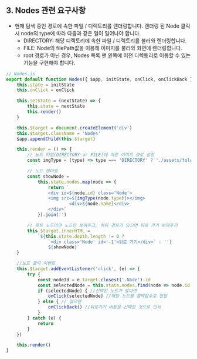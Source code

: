## 3. Nodes 관련 요구사항
* 현재 탐색 중인 경로에 속한 파일 / 디렉토리를 렌더링합니다. 렌더링 된 Node 클릭 시 node의 type에 따라 다음과 같은 일이 일어나야 합니다.
    * DIRECTORY: 해당 디렉토리에 속한 파일 / 디렉토리를 불러와 렌더링합니다.
    * FILE: Node의 filePath값을 이용해 이미지를 불러와 화면에 렌더링합니다.
    * root 경로가 아닌 경우, Nodes 목록 맨 왼쪽에 이전 디렉토리로 이동할 수 있는 기능을 구현해야 합니다.

```javascript
// Nodes.js
export default function Nodes({ $app, initState, onClick, onClickBack }) {
    this.state = initState
    this.onClick = onClick

    this.setState = (nextState) => {
        this.state = nextState
        this.render()
    }

    this.$target = document.createElement('div')
    this.$target.className = 'Nodes'
    $app.appendChild(this.$target)

    this.render = () => {
        // 노드 타입(DIRECTORY or FILE)에 따른 이미지 경로 설정
        const imgType = (type) => type === 'DIRECTORY' ? './assets/folder.gif' : './assets/image.gif'

        // 노드 렌더링
        const showNode =
            this.state.nodes.map(node => {
                return `
                <div id=${node.id} class='Node'>
                <img src=${imgType(node.type)}></img>
                        <div>${node.name}</div>
                </div>`
            }).join('')

        // 루트 노드이면 노드만 보여주고, 하위 경로가 있으면 뒤로 가기 보여주기
        this.$target.innerHTML =
            `${this.state.depth.length != 0 ?
                `<div class='Node' id='-1'>뒤로 가기</div>` : ''}
                ${showNode}`
    }

    //노드 클릭 이벤트
    this.$target.addEventListener('click', (e) => {
        try {
            const nodeId = e.target.closest('.Node').id
            const selectedNode = this.state.nodes.find(node => node.id === nodeId)
            if (selectedNode) { //선택된 노드가 있다면 
                onClick(selectedNode) //해당 노드를 콜백함수로 전달
            } else { // 없으면
                onClickBack() //뒤로가기 버튼을 선택한 것으로 인식
            }
        } catch (e) {
            return
        }
    })

    this.render()
}